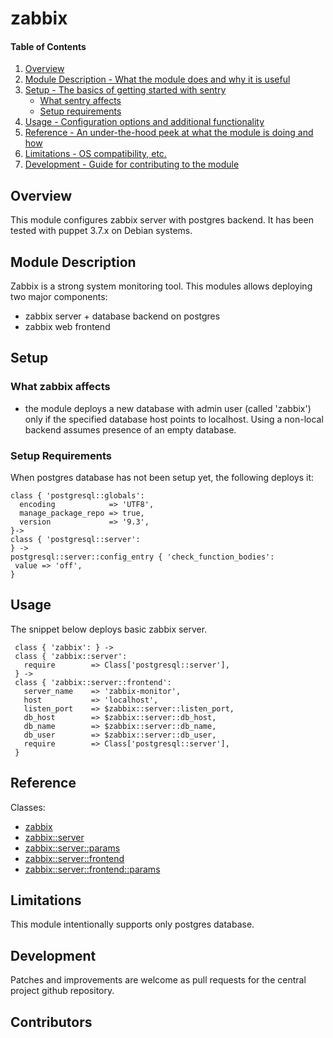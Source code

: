 # zabbix

#### Table of Contents

1. [Overview](#overview)
2. [Module Description - What the module does and why it is useful](#module-description)
3. [Setup - The basics of getting started with sentry](#setup)
	* [What sentry affects](#what-sentry-affects)
	* [Setup requirements](#setup-requirements)
4. [Usage - Configuration options and additional functionality](#usage)
5. [Reference - An under-the-hood peek at what the module is doing and how](#reference)
5. [Limitations - OS compatibility, etc.](#limitations)
6. [Development - Guide for contributing to the module](#development)

## Overview

This module configures zabbix server with postgres backend. It has
been tested with puppet 3.7.x on Debian systems.

## Module Description

Zabbix is a strong system monitoring tool. This modules allows
deploying two major components:

* zabbix server + database backend on postgres
* zabbix web frontend

## Setup

### What zabbix affects

* the module deploys a new database with admin user (called 'zabbix')
  only if the specified database host points to localhost. Using a
  non-local backend assumes presence of an empty database.

### Setup Requirements

When postgres database has not been setup yet, the following deploys it:

	class { 'postgresql::globals':
	  encoding            => 'UTF8',
	  manage_package_repo => true,
	  version             => '9.3',
	}->
	class { 'postgresql::server':
	} ->
	postgresql::server::config_entry { 'check_function_bodies':
	 value => 'off',
	}

## Usage

The snippet below deploys basic zabbix server.

	 class { 'zabbix': } ->
	 class { 'zabbix::server':
	   require        => Class['postgresql::server'],
	 } ->
	 class { 'zabbix::server::frontend':
	   server_name    => 'zabbix-monitor',
	   host           => 'localhost',
	   listen_port    => $zabbix::server::listen_port,
	   db_host        => $zabbix::server::db_host,
	   db_name        => $zabbix::server::db_name,
	   db_user        => $zabbix::server::db_user,
	   require        => Class['postgresql::server'],
	 }


## Reference

Classes:
* [zabbix](#class-zabbix)
* [zabbix::server](#class-zabbixserver)
* [zabbix::server::params](#class-zabbixserverparams)
* [zabbix::server::frontend](#class-zabbixserverfrontend)
* [zabbix::server::frontend::params](#class-zabbixserverfrontendparams)

## Limitations

This module intentionally supports only postgres database.

## Development

Patches and improvements are welcome as pull requests for the central
project github repository.

## Contributors
